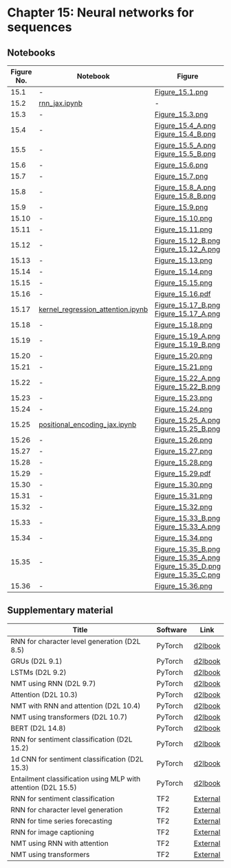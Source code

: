 
# Chapter 15: Neural networks for sequences

## Notebooks

|Figure No. | Notebook | Figure |
|--|--|--|
| 15.1 | - | [Figure_15.1.png](https://github.com/probml/pml-book/blob/main/book1-figures/Figure_15.1.png)<br/> |
| 15.2 | [rnn_jax.ipynb](rnn_jax.ipynb) | - |
| 15.3 | - | [Figure_15.3.png](https://github.com/probml/pml-book/blob/main/book1-figures/Figure_15.3.png)<br/> |
| 15.4 | - | [Figure_15.4_A.png](https://github.com/probml/pml-book/blob/main/book1-figures/Figure_15.4_A.png)<br/>[Figure_15.4_B.png](https://github.com/probml/pml-book/blob/main/book1-figures/Figure_15.4_B.png)<br/> |
| 15.5 | - | [Figure_15.5_A.png](https://github.com/probml/pml-book/blob/main/book1-figures/Figure_15.5_A.png)<br/>[Figure_15.5_B.png](https://github.com/probml/pml-book/blob/main/book1-figures/Figure_15.5_B.png)<br/> |
| 15.6 | - | [Figure_15.6.png](https://github.com/probml/pml-book/blob/main/book1-figures/Figure_15.6.png)<br/> |
| 15.7 | - | [Figure_15.7.png](https://github.com/probml/pml-book/blob/main/book1-figures/Figure_15.7.png)<br/> |
| 15.8 | - | [Figure_15.8_A.png](https://github.com/probml/pml-book/blob/main/book1-figures/Figure_15.8_A.png)<br/>[Figure_15.8_B.png](https://github.com/probml/pml-book/blob/main/book1-figures/Figure_15.8_B.png)<br/> |
| 15.9 | - | [Figure_15.9.png](https://github.com/probml/pml-book/blob/main/book1-figures/Figure_15.9.png)<br/> |
| 15.10 | - | [Figure_15.10.png](https://github.com/probml/pml-book/blob/main/book1-figures/Figure_15.10.png)<br/> |
| 15.11 | - | [Figure_15.11.png](https://github.com/probml/pml-book/blob/main/book1-figures/Figure_15.11.png)<br/> |
| 15.12 | - | [Figure_15.12_B.png](https://github.com/probml/pml-book/blob/main/book1-figures/Figure_15.12_B.png)<br/>[Figure_15.12_A.png](https://github.com/probml/pml-book/blob/main/book1-figures/Figure_15.12_A.png)<br/> |
| 15.13 | - | [Figure_15.13.png](https://github.com/probml/pml-book/blob/main/book1-figures/Figure_15.13.png)<br/> |
| 15.14 | - | [Figure_15.14.png](https://github.com/probml/pml-book/blob/main/book1-figures/Figure_15.14.png)<br/> |
| 15.15 | - | [Figure_15.15.png](https://github.com/probml/pml-book/blob/main/book1-figures/Figure_15.15.png)<br/> |
| 15.16 | - | [Figure_15.16.pdf](https://github.com/probml/pml-book/blob/main/book1-figures/Figure_15.16.pdf)<br/> |
| 15.17 | [kernel_regression_attention.ipynb](kernel_regression_attention.ipynb) | [Figure_15.17_B.png](https://github.com/probml/pml-book/blob/main/book1-figures/Figure_15.17_B.png)<br/>[Figure_15.17_A.png](https://github.com/probml/pml-book/blob/main/book1-figures/Figure_15.17_A.png)<br/> |
| 15.18 | - | [Figure_15.18.png](https://github.com/probml/pml-book/blob/main/book1-figures/Figure_15.18.png)<br/> |
| 15.19 | - | [Figure_15.19_A.png](https://github.com/probml/pml-book/blob/main/book1-figures/Figure_15.19_A.png)<br/>[Figure_15.19_B.png](https://github.com/probml/pml-book/blob/main/book1-figures/Figure_15.19_B.png)<br/> |
| 15.20 | - | [Figure_15.20.png](https://github.com/probml/pml-book/blob/main/book1-figures/Figure_15.20.png)<br/> |
| 15.21 | - | [Figure_15.21.png](https://github.com/probml/pml-book/blob/main/book1-figures/Figure_15.21.png)<br/> |
| 15.22 | - | [Figure_15.22_A.png](https://github.com/probml/pml-book/blob/main/book1-figures/Figure_15.22_A.png)<br/>[Figure_15.22_B.png](https://github.com/probml/pml-book/blob/main/book1-figures/Figure_15.22_B.png)<br/> |
| 15.23 | - | [Figure_15.23.png](https://github.com/probml/pml-book/blob/main/book1-figures/Figure_15.23.png)<br/> |
| 15.24 | - | [Figure_15.24.png](https://github.com/probml/pml-book/blob/main/book1-figures/Figure_15.24.png)<br/> |
| 15.25 | [positional_encoding_jax.ipynb](positional_encoding_jax.ipynb) | [Figure_15.25_A.png](https://github.com/probml/pml-book/blob/main/book1-figures/Figure_15.25_A.png)<br/>[Figure_15.25_B.png](https://github.com/probml/pml-book/blob/main/book1-figures/Figure_15.25_B.png)<br/> |
| 15.26 | - | [Figure_15.26.png](https://github.com/probml/pml-book/blob/main/book1-figures/Figure_15.26.png)<br/> |
| 15.27 | - | [Figure_15.27.png](https://github.com/probml/pml-book/blob/main/book1-figures/Figure_15.27.png)<br/> |
| 15.28 | - | [Figure_15.28.png](https://github.com/probml/pml-book/blob/main/book1-figures/Figure_15.28.png)<br/> |
| 15.29 | - | [Figure_15.29.pdf](https://github.com/probml/pml-book/blob/main/book1-figures/Figure_15.29.pdf)<br/> |
| 15.30 | - | [Figure_15.30.png](https://github.com/probml/pml-book/blob/main/book1-figures/Figure_15.30.png)<br/> |
| 15.31 | - | [Figure_15.31.png](https://github.com/probml/pml-book/blob/main/book1-figures/Figure_15.31.png)<br/> |
| 15.32 | - | [Figure_15.32.png](https://github.com/probml/pml-book/blob/main/book1-figures/Figure_15.32.png)<br/> |
| 15.33 | - | [Figure_15.33_B.png](https://github.com/probml/pml-book/blob/main/book1-figures/Figure_15.33_B.png)<br/>[Figure_15.33_A.png](https://github.com/probml/pml-book/blob/main/book1-figures/Figure_15.33_A.png)<br/> |
| 15.34 | - | [Figure_15.34.png](https://github.com/probml/pml-book/blob/main/book1-figures/Figure_15.34.png)<br/> |
| 15.35 | - | [Figure_15.35_B.png](https://github.com/probml/pml-book/blob/main/book1-figures/Figure_15.35_B.png)<br/>[Figure_15.35_A.png](https://github.com/probml/pml-book/blob/main/book1-figures/Figure_15.35_A.png)<br/>[Figure_15.35_D.png](https://github.com/probml/pml-book/blob/main/book1-figures/Figure_15.35_D.png)<br/>[Figure_15.35_C.png](https://github.com/probml/pml-book/blob/main/book1-figures/Figure_15.35_C.png)<br/> |
| 15.36 | - | [Figure_15.36.png](https://github.com/probml/pml-book/blob/main/book1-figures/Figure_15.36.png)<br/> |
## Supplementary material
|Title|Software|Link|
-|-|-
|RNN for character level generation (D2L 8.5)|PyTorch|[d2lbook](https://colab.research.google.com/github/probml/probml-notebooks/blob/master/notebooks-d2l/rnn_torch.ipynb)
|GRUs (D2L 9.1)|PyTorch|[d2lbook](https://colab.research.google.com/github/probml/probml-notebooks/blob/master/notebooks-d2l/gru_torch.ipynb)
|LSTMs (D2L 9.2)|PyTorch|[d2lbook](https://colab.research.google.com/github/probml/probml-notebooks/blob/master/notebooks-d2l/lstm_torch.ipynb)
|NMT using RNN (D2L 9.7)|PyTorch|[d2lbook](https://colab.research.google.com/github/probml/probml-notebooks/blob/master/notebooks-d2l/nmt_torch.ipynb)
|Attention (D2L 10.3)|PyTorch|[d2lbook](https://colab.research.google.com/github/probml/probml-notebooks/blob/master/notebooks-d2l/attention_torch.ipynb)
|NMT with RNN and attention (D2L 10.4)|PyTorch|[d2lbook](https://colab.research.google.com/github/probml/probml-notebooks/blob/master/notebooks-d2l/nmt_attention_torch.ipynb)
|NMT using transformers (D2L 10.7)|PyTorch|[d2lbook](https://colab.research.google.com/github/probml/probml-notebooks/blob/master/notebooks-d2l/transformers_torch.ipynb)
|BERT (D2L 14.8)|PyTorch|[d2lbook](https://colab.research.google.com/github/probml/probml-notebooks/blob/master/notebooks-d2l/bert_torch.ipynb)
|RNN for sentiment classification (D2L 15.2)|PyTorch|[d2lbook](https://colab.research.google.com/github/probml/probml-notebooks/blob/master/notebooks-d2l/rnn_sentiment_torch.ipynb)
|1d CNN for sentiment classification (D2L 15.3)|PyTorch|[d2lbook](https://colab.research.google.com/github/probml/probml-notebooks/blob/master/notebooks-d2l/cnn1d_sentiment_torch.ipynb)
|Entailment classification using MLP with attention (D2L 15.5)|PyTorch|[d2lbook](https://colab.research.google.com/github/probml/probml-notebooks/blob/master/notebooks-d2l/entailment_attention_mlp_torch.ipynb)
|RNN for sentiment classification|TF2|[External](https://www.tensorflow.org/tutorials/text/text_classification_rnn)
|RNN for character level generation|TF2|[External](https://www.tensorflow.org/tutorials/text/text_generation)
|RNN for time series forecasting|TF2|[External](https://www.tensorflow.org/tutorials/structured_data/time_series)
|RNN for image captioning|TF2|[External](https://www.tensorflow.org/tutorials/text/image_captioning)
|NMT using RNN with attention|TF2|[External](https://www.tensorflow.org/tutorials/text/nmt_with_attention)
|NMT using transformers|TF2|[External](https://www.tensorflow.org/tutorials/text/transformer)
